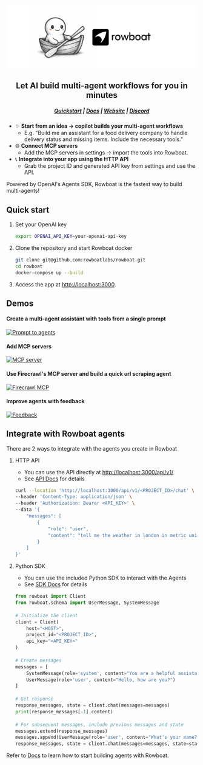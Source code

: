 ![ui](/assets/banner.png)

<h2 align="center">Let AI build multi-agent workflows for you in minutes</h2>
<h5 align="center">

[Quickstart](#quick-start) | [Docs](https://docs.rowboatlabs.com/) | [Website](https://www.rowboatlabs.com/) |  [Discord](https://discord.gg/jHhUKkKHn8) 

</h5>

- ✨ **Start from an idea -> copilot builds your multi-agent workflows**
   - E.g. "Build me an assistant for a food delivery company to handle delivery status and missing items. Include the necessary tools."
- 🌐 **Connect MCP servers**
   - Add the MCP servers in settings -> import the tools into Rowboat.     
- 📞 **Integrate into your app using the HTTP API**
   - Grab the project ID and generated API key from settings and use the API.

Powered by OpenAI's Agents SDK, Rowboat is the fastest way to build multi-agents!

## Quick start
1. Set your OpenAI key
      ```bash
   export OPENAI_API_KEY=your-openai-api-key
   ```
      
2. Clone the repository and start Rowboat docker
   ```bash
   git clone git@github.com:rowboatlabs/rowboat.git
   cd rowboat
   docker-compose up --build
   ```

3. Access the app at [http://localhost:3000](http://localhost:3000).

## Demos

#### Create a multi-agent assistant with tools from a single prompt

[![Prompt to agents](https://img.youtube.com/vi/3t2Fpn6Vyds/0.jpg)](https://www.youtube.com/watch?v=3t2Fpn6Vyds)

#### Add MCP servers

[![MCP server](https://img.youtube.com/vi/EbkIPCTyD58/0.jpg)](https://www.youtube.com/watch?v=EbkIPCTyD58)

#### Use Firecrawl's MCP server and build a quick url scraping agent

[![Firecrawl MCP](https://img.youtube.com/vi/_KZWla3Khco/0.jpg)](https://www.youtube.com/watch?v=_KZWla3Khco)

#### Improve agents with feedback

[![Feedback](https://img.youtube.com/vi/uoCEQtOe7eE/0.jpg)](https://www.youtube.com/watch?v=uoCEQtOe7eE)


## Integrate with Rowboat agents

There are 2 ways to integrate with the agents you create in Rowboat

1. HTTP API
   - You can use the API directly at [http://localhost:3000/api/v1/](http://localhost:3000/api/v1/)
   - See [API Docs](https://docs.rowboatlabs.com/using_the_api/) for details
   ```bash
   curl --location 'http://localhost:3000/api/v1/<PROJECT_ID>/chat' \
   --header 'Content-Type: application/json' \
   --header 'Authorization: Bearer <API_KEY>' \
   --data '{
       "messages": [
           {
               "role": "user",
               "content": "tell me the weather in london in metric units"
           }
       ]
   }'
   ```
   

2. Python SDK
   - You can use the included Python SDK to interact with the Agents
   - See [SDK Docs](https://docs.rowboatlabs.com/using_the_sdk/) for details
   ```python
   from rowboat import Client
   from rowboat.schema import UserMessage, SystemMessage

   # Initialize the client
   client = Client(
       host="<HOST>",
       project_id="<PROJECT_ID>",
       api_key="<API_KEY>"
   )

   # Create messages
   messages = [
       SystemMessage(role='system', content="You are a helpful assistant"),
       UserMessage(role='user', content="Hello, how are you?")
   ]
   
   # Get response
   response_messages, state = client.chat(messages=messages)
   print(response_messages[-1].content)
   
   # For subsequent messages, include previous messages and state
   messages.extend(response_messages)
   messages.append(UserMessage(role='user', content="What's your name?"))
   response_messages, state = client.chat(messages=messages, state=state)
   ```


Refer to [Docs](https://docs.rowboatlabs.com/) to learn how to start building agents with Rowboat.
